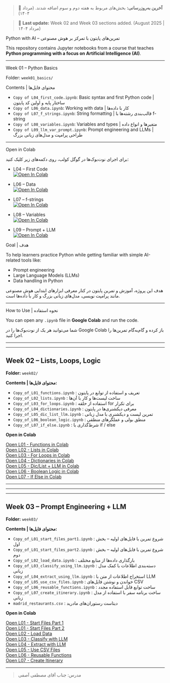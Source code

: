 > 📌 **آخرین به‌روزرسانی:** بخش‌های مربوط به هفته دوم و سوم اضافه شدند. (مرداد ۱۴۰۴)

> 📌 **Last update:** Week 02 and Week 03 sections added. (August 2025 | مرداد ۱۴۰۴)



Python with AI – تمرین‌های پایتون با تمرکز بر هوش مصنوعی

This repository contains Jupyter notebooks from a course that teaches **Python programming with a focus on Artificial Intelligence (AI)**.

---

Week 01 – Python Basics

Folder: `week01_basics/`


Contents | محتوای فایل‌ها

- `Copy of L04_first_code.ipynb`: Basic syntax and first Python code | ساختار پایه و اولین کد پایتون
- `Copy of L06_data.ipynb`: Working with data | کار با داده‌ها
- `Copy of L07_f_strings.ipynb`: String formatting | قالب‌بندی رشته‌ها با f-string
- `Copy of L08_variables.ipynb`: Variables and types | متغیرها و انواع داده
- `Copy of L09_llm_var_prompt.ipynb`: Prompt engineering and LLMs | طراحی پرامپت و مدل‌های زبانی بزرگ

---
Open in Colab

برای اجرای نوت‌بوک‌ها در گوگل کولب، روی دکمه‌های زیر کلیک کنید:

- L04 – First Code  
  [![Open In Colab](https://colab.research.google.com/assets/colab-badge.svg)](https://colab.research.google.com/github/Nsport441/python-projects-class/blob/main/week01_basics/Copy%20of%20L04_first_code.ipynb)

- L06 – Data  
  [![Open In Colab](https://colab.research.google.com/assets/colab-badge.svg)](https://colab.research.google.com/github/Nsport441/python-projects-class/blob/main/week01_basics/Copy%20of%20L06_data.ipynb)

- L07 – f-strings  
  [![Open In Colab](https://colab.research.google.com/assets/colab-badge.svg)](https://colab.research.google.com/github/Nsport441/python-projects-class/blob/main/week01_basics/Copy%20of%20L07_f_strings.ipynb)

- L08 – Variables  
  [![Open In Colab](https://colab.research.google.com/assets/colab-badge.svg)](https://colab.research.google.com/github/Nsport441/python-projects-class/blob/main/week01_basics/Copy%20of%20L08_variables.ipynb)

- L09 – Prompt + LLM  
  [![Open In Colab](https://colab.research.google.com/assets/colab-badge.svg)](https://colab.research.google.com/github/Nsport441/python-projects-class/blob/main/week01_basics/Copy%20of%20L09_llm_var_prompt.ipynb)


Goal | هدف

To help learners practice Python while getting familiar with simple AI-related tools like:
- Prompt engineering
- Large Language Models (LLMs)
- Data handling in Python

هدف این پروژه، آموزش و تمرین پایتون در کنار معرفی ابزارهای ابتدایی هوش مصنوعی مانند پرامپت نویسی، مدل‌های زبانی بزرگ و کار با داده‌ها است.

---

How to Use | نحوه استفاده

You can open any `.ipynb` file in **Google Colab** and run the code.

شما می‌توانید هر یک از نوت‌بوک‌ها را در Google Colab باز کرده و گام‌به‌گام تمرین‌ها را اجرا کنید.

---
---

## Week 02 – Lists, Loops, Logic

**Folder:** `week02/`

**Contents | محتوای فایل‌ها:**

- `Copy_of_L01_functions.ipynb` : تعریف و استفاده از توابع در پایتون
- `Copy_of_L02_lists.ipynb` : ساخت لیست‌ها و کار با آن‌ها
- `Copy_of_L03_for_loops.ipynb` : استفاده از حلقه for برای تکرار
- `Copy_of_L04_dictionaries.ipynb` : معرفی دیکشنری‌ها در پایتون
- `Copy_of_L05_dic_list_llm.ipynb` : تمرین لیست و دیکشنری با مدل زبانی
- `Copy_of_L06_boolean_logic.ipynb` : منطق بولی و عملگرهای منطقی
- `Copy_of_L07_if_else.ipynb` : شرط‌گذاری با if / else

**Open in Colab**

[Open L01 - Functions in Colab](https://colab.research.google.com/github/Nsport441/python-projects-class/blob/main/week02/Copy_of_L01_functions.ipynb)  
[Open L02 - Lists in Colab](https://colab.research.google.com/github/Nsport441/python-projects-class/blob/main/week02/Copy_of_L02_lists.ipynb)  
[Open L03 - For Loops in Colab](https://colab.research.google.com/github/Nsport441/python-projects-class/blob/main/week02/Copy_of_L03_for_loops.ipynb)  
[Open L04 - Dictionaries in Colab](https://colab.research.google.com/github/Nsport441/python-projects-class/blob/main/week02/Copy_of_L04_dictionaries.ipynb)  
[Open L05 - Dic/List + LLM in Colab](https://colab.research.google.com/github/Nsport441/python-projects-class/blob/main/week02/Copy_of_L05_dic_list_llm.ipynb)  
[Open L06 - Boolean Logic in Colab](https://colab.research.google.com/github/Nsport441/python-projects-class/blob/main/week02/Copy_of_L06_boolean_logic.ipynb)  
[Open L07 - If Else in Colab](https://colab.research.google.com/github/Nsport441/python-projects-class/blob/main/week02/Copy_of_L07_if_else.ipynb)

---
---

---

## Week 03 – Prompt Engineering + LLM

**Folder:** `week03/`

**Contents | محتوای فایل‌ها:**

- `Copy_of_L01_start_files_part1.ipynb` : شروع تمرین با فایل‌های اولیه – بخش اول
- `Copy_of_L01_start_files_part2.ipynb` : شروع تمرین با فایل‌های اولیه – بخش دوم
- `Copy_of_L02_load_data.ipynb` : بارگذاری داده‌ها از منابع مختلف
- `Copy_of_L03_classify_using_llm.ipynb` : دسته‌بندی اطلاعات با کمک مدل زبانی
- `Copy_of_L04_extract_using_llm.ipynb` : استخراج اطلاعات از متن با LLM
- `Copy_of_L05_use_csv_files.ipynb` : خواندن و نوشتن فایل‌های CSV
- `Copy_of_L06_reusable_functions.ipynb` : ساخت توابع قابل استفاده مجدد
- `Copy_of_L07_create_itinerary.ipynb` : ساخت برنامه سفر با استفاده از مدل زبانی
- `madrid_restaurants.csv` : دیتاست رستوران‌های مادرید

**Open in Colab**

[Open L01 - Start Files Part 1](https://colab.research.google.com/github/Nsport441/python-projects-class/blob/main/week03/Copy_of_L01_start_files_part1.ipynb)  
[Open L01 - Start Files Part 2](https://colab.research.google.com/github/Nsport441/python-projects-class/blob/main/week03/Copy_of_L01_start_files_part2.ipynb)  
[Open L02 - Load Data](https://colab.research.google.com/github/Nsport441/python-projects-class/blob/main/week03/Copy_of_L02_load_data.ipynb)  
[Open L03 - Classify with LLM](https://colab.research.google.com/github/Nsport441/python-projects-class/blob/main/week03/Copy_of_L03_classify_using_llm.ipynb)  
[Open L04 - Extract with LLM](https://colab.research.google.com/github/Nsport441/python-projects-class/blob/main/week03/Copy_of_L04_extract_using_llm.ipynb)  
[Open L05 - Use CSV Files](https://colab.research.google.com/github/Nsport441/python-projects-class/blob/main/week03/Copy_of_L05_use_csv_files.ipynb)  
[Open L06 - Reusable Functions](https://colab.research.google.com/github/Nsport441/python-projects-class/blob/main/week03/Copy_of_L06_reusable_functions.ipynb)  
[Open L07 - Create Itinerary](https://colab.research.google.com/github/Nsport441/python-projects-class/blob/main/week03/Copy_of_L07_create_itinerary.ipynb)


----

> مدرس: جناب آقای مصطفی آصفی
